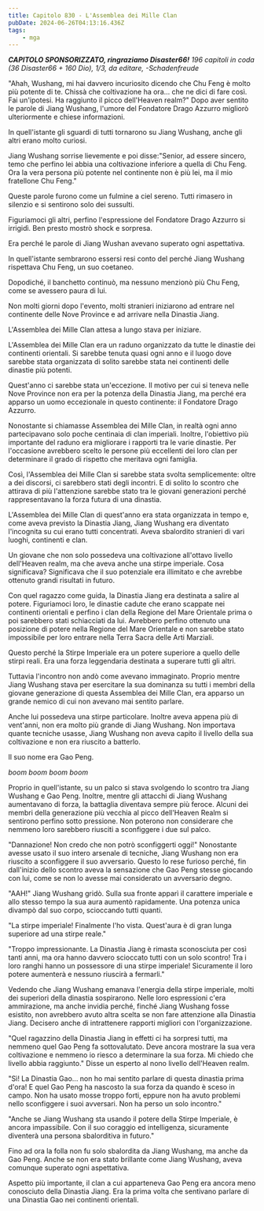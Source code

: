 ```yaml
---
title: Capitolo 830 - L'Assemblea dei Mille Clan
pubDate: 2024-06-26T04:13:16.436Z
tags:
    - mga
---
```







<em><strong>CAPITOLO SPONSORIZZATO, ringraziamo Disaster66!</strong>
196 capitoli in coda (36 Disaster66 + 160 Dio), 1/3,
da editare,
-Schadenfreude</em>


"Ahah, Wushang, mi hai davvero incuriosito dicendo che Chu Feng è molto più potente di te. Chissà che coltivazione ha ora... che ne dici di fare così. Fai un'ipotesi. Ha raggiunto il picco dell'Heaven realm?" Dopo aver sentito le parole di Jiang Wushang, l'umore del Fondatore Drago Azzurro migliorò ulteriormente e chiese informazioni.


In quell'istante gli sguardi di tutti tornarono su Jiang Wushang, anche gli altri erano molto curiosi.


Jiang Wushang sorrise lievemente e poi disse:"Senior, ad essere sincero, temo che perfino lei abbia una coltivazione inferiore a quella di Chu Feng. Ora la vera persona più potente nel continente non è più lei, ma il mio fratellone Chu Feng."


Queste parole furono come un fulmine a ciel sereno. Tutti rimasero in silenzio e si sentirono solo dei sussulti.


Figuriamoci gli altri, perfino l'espressione del Fondatore Drago Azzurro si irrigidì. Ben presto mostrò shock e sorpresa.


Era perché le parole di Jiang Wushan avevano superato ogni aspettativa.


In quell'istante sembrarono essersi resi conto del perché Jiang Wushang rispettava Chu Feng, un suo coetaneo.


Dopodiché, il banchetto continuò, ma nessuno menzionò più Chu Feng, come se avessero paura di lui.


Non molti giorni dopo l'evento, molti stranieri iniziarono ad entrare nel continente delle Nove Province e ad arrivare nella Dinastia Jiang.


L'Assemblea dei Mille Clan attesa a lungo stava per iniziare.


L'Assemblea dei Mille Clan era un raduno organizzato da tutte le dinastie dei continenti orientali. Si sarebbe tenuta quasi ogni anno e il luogo dove sarebbe stata organizzata di solito sarebbe stata nei continenti delle dinastie più potenti.


Quest'anno ci sarebbe stata un'eccezione. Il motivo per cui si teneva nelle Nove Province non era per la potenza della Dinastia Jiang, ma perché era apparso un uomo eccezionale in questo continente: il Fondatore Drago Azzurro.


Nonostante si chiamasse Assemblea dei Mille Clan, in realtà ogni anno partecipavano solo poche centinaia di clan imperiali. Inoltre, l'obiettivo più importante del raduno era migliorare i rapporti tra le varie dinastie. Per l'occasione avrebbero scelto le persone più eccellenti dei loro clan per determinare il grado di rispetto che meritava ogni famiglia.


Così, l'Assemblea dei Mille Clan si sarebbe stata svolta semplicemente: oltre a dei discorsi, ci sarebbero stati degli incontri. E di solito lo scontro che attirava di più l'attenzione sarebbe stato tra le giovani generazioni perché rappresentavano la forza futura di una dinastia.


L'Assemblea dei Mille Clan di quest'anno era stata organizzata in tempo e, come aveva previsto la Dinastia Jiang, Jiang Wushang era diventato l'incognita su cui erano tutti concentrati. Aveva sbalordito stranieri di vari luoghi, continenti e clan.


Un giovane che non solo possedeva una coltivazione all'ottavo livello dell'Heaven realm, ma che aveva anche una stirpe imperiale. Cosa significava? Significava che il suo potenziale era illimitato e che avrebbe ottenuto grandi risultati in futuro.


Con quel ragazzo come guida, la Dinastia Jiang era destinata a salire al potere. Figuriamoci loro, le dinastie cadute che erano scappate nei continenti orientali e perfino i clan della Regione del Mare Orientale prima o poi sarebbero stati schiacciati da lui. Avrebbero perfino ottenuto una posizione di potere nella Regione del Mare Orientale e non sarebbe stato impossibile per loro entrare nella Terra Sacra delle Arti Marziali.


Questo perché la Stirpe Imperiale era un potere superiore a quello delle stirpi reali. Era una forza leggendaria destinata a superare tutti gli altri.


Tuttavia l'incontro non andò come avevano immaginato. Proprio mentre Jiang Wushang stava per esercitare la sua dominanza su tutti i membri della giovane generazione di questa Assemblea dei Mille Clan, era apparso un grande nemico di cui non avevano mai sentito parlare.


Anche lui possedeva una stirpe particolare. Inoltre aveva appena più di vent'anni, non era molto più grande di Jiang Wushang. Non importava quante tecniche usasse, Jiang Wushang non aveva capito il livello della sua coltivazione e non era riuscito a batterlo.


Il suo nome era Gao Peng.


*boom boom boom boom*


Proprio in quell'istante, su un palco si stava svolgendo lo scontro tra Jiang Wushang e Gao Peng. Inoltre, mentre gli attacchi di Jiang Wushang aumentavano di forza, la battaglia diventava sempre più feroce. Alcuni dei membri della generazione più vecchia al picco dell'Heaven Realm si sentirono perfino sotto pressione. Non poterono non considerare che nemmeno loro sarebbero riusciti a sconfiggere i due sul palco.


"Dannazione! Non credo che non potrò sconfiggerti oggi!" Nonostante avesse usato il suo intero arsenale di tecniche, Jiang Wushang non era riuscito a sconfiggere il suo avversario. Questo lo rese furioso perché, fin dall'inizio dello scontro aveva la sensazione che Gao Peng stesse giocando con lui, come se non lo avesse mai considerato un avversario degno.


"AAH!" Jiang Wushang gridò. Sulla sua fronte apparì il carattere imperiale e allo stesso tempo la sua aura aumentò rapidamente. Una potenza unica divampò dal suo corpo, scioccando tutti quanti.


"La stirpe imperiale! Finalmente l'ho vista. Quest'aura è di gran lunga superiore ad una stirpe reale."


"Troppo impressionante. La Dinastia Jiang è rimasta sconosciuta per così tanti anni, ma ora hanno davvero scioccato tutti con un solo scontro! Tra i loro ranghi hanno un possessore di una stirpe imperiale! Sicuramente il loro potere aumenterà e nessuno riuscirà a fermarli."


Vedendo che Jiang Wushang emanava l'energia della stirpe imperiale, molti dei superiori della dinastia sospirarono. Nelle loro espressioni c'era ammirazione, ma anche invidia perché, finché Jiang Wushang fosse esistito, non avrebbero avuto altra scelta se non fare attenzione alla Dinastia Jiang. Decisero anche di intrattenere rapporti migliori con l'organizzazione.


"Quel ragazzino della Dinastia Jiang in effetti ci ha sorpresi tutti, ma nemmeno quel Gao Peng fa sottovalutato. Deve ancora mostrare la sua vera coltivazione e nemmeno io riesco a determinare la sua forza. Mi chiedo che livello abbia raggiunto." Disse un esperto al nono livello dell'Heaven realm.


"Sì! La Dinastia Gao... non ho mai sentito parlare di questa dinastia prima d'ora! E quel Gao Peng ha nascosto la sua forza da quando è sceso in campo. Non ha usato mosse troppo forti, eppure non ha avuto problemi nello sconfiggere i suoi avversari. Non ha perso un solo incontro."


"Anche se Jiang Wushang sta usando il potere della Stirpe Imperiale, è ancora impassibile. Con il suo coraggio ed intelligenza, sicuramente diventerà una persona sbalorditiva in futuro."


Fino ad ora la folla non fu solo sbalordita da Jiang Wushang, ma anche da Gao Peng. Anche se non era stato brillante come Jiang Wushang, aveva comunque superato ogni aspettativa.


Aspetto più importante, il clan a cui apparteneva Gao Peng era ancora meno conosciuto della Dinastia Jiang. Era la prima volta che sentivano parlare di una Dinastia Gao nei continenti orientali.
                                


                                



